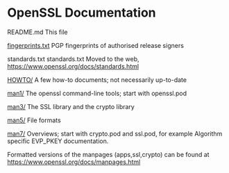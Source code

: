 OpenSSL Documentation
=====================

README.md  This file

[fingerprints.txt](fingerprints.txt)
        PGP fingerprints of authorised release signers

standards.txt
standards.txt
        Moved to the web, <https://www.openssl.org/docs/standards.html>

[HOWTO/](HOWTO/)
        A few how-to documents; not necessarily up-to-date

[man1/](man1/)
        The openssl command-line tools; start with openssl.pod

[man3/](man3/)
        The SSL library and the crypto library

[man5/](man5/)
        File formats

[man7/](man7/)
        Overviews; start with crypto.pod and ssl.pod, for example
        Algorithm specific EVP_PKEY documentation.

Formatted versions of the manpages (apps,ssl,crypto) can be found at
        <https://www.openssl.org/docs/manpages.html>
